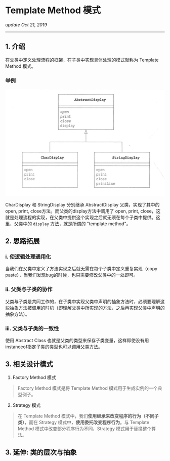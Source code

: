 # Template Method 模式
_update Oct 21, 2019_

---
## 1. 介绍
在父类中定义处理流程的框架，在子类中实现具体处理的模式就称为 Template Method 模式。

### 举例
![示例UML](../.gitbook/assets/design-pattern-template-method-0.png)

CharDisplay 和 StringDisplay 分别继承 AbstractDisplay 父类，实现了其中的open, print, close方法。而父类的display方法中调用了 open, print, close，这就是处理流程的实现，在父类中提供这个实现之后就无须在每个子类中提供。这里，父类中的 `display` 方法，就是所谓的 "template method"。

## 2. 思路拓展
### i. 使逻辑处理通用化
当我们在父类中定义了方法实现之后就无需在每个子类中定义重复实现（copy paste），当我们发现bug的时候，也只需要修改父类中的一处即可。

### ii. 父类与子类的协作
父类与子类是共同工作的，在子类中实现父类中声明的抽象方法时，必须要理解这些抽象方法被调用的时机（即理解父类中所实现的方法，之后再实现父类中声明的抽象方法）。

### iii. 父类与子类的一致性
使用 Abstract Class 也就是父类的类型来保存子类变量，这样即使没有用instanceof指定子类的类型也可以调用父类方法。

## 3. 相关设计模式
1. Factory Method 模式
> Factory Method 模式是将 Template Method 模式用于生成实例的一个典型例子。
2. Strategy 模式
> 在 Template Method 模式中，我们**使用继承来改变程序的行为（不同子类）**，而在 Strategy 模式中，**使用委托改变程序行为**。与 Template Method 模式中改变部分程序行为不同，Strategy 模式用于替换整个算法。

## 3. 延伸: 类的层次与抽象
